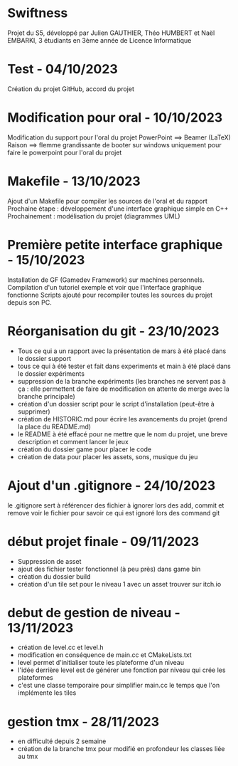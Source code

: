 # Swiftness
Projet du S5, développé par Julien GAUTHIER, Théo HUMBERT et Naël EMBARKI, 3 étudiants en 3ème année de Licence Informatique

# Test - 04/10/2023
Création du projet GitHub, accord du projet


# Modification pour oral - 10/10/2023
Modification du support pour l'oral du projet
PowerPoint ==> Beamer (LaTeX)
Raison ==> flemme grandissante de booter sur windows uniquement pour faire le powerpoint pour l'oral du projet

# Makefile - 13/10/2023
Ajout d'un Makefile pour compiler les sources de l'oral et du rapport
Prochaine étape : développement d'une interface graphique simple en C++
Prochainement : modélisation du projet (diagrammes UML)

# Première petite interface graphique - 15/10/2023
Installation de GF (Gamedev Framework) sur machines personnels.
Compilation d'un tutoriel exemple et voir que l'interface graphique fonctionne
Scripts ajouté pour recompiler toutes les sources du projet depuis son PC.

# Réorganisation du git - 23/10/2023
- Tous ce qui a un rapport avec la présentation de mars à été placé dans le dossier support
- tous ce qui à été tester et fait dans experiments et main à été placé dans le dossier expériments
- suppression de la branche expériments (les branches ne servent pas à ça : elle permettent de faire de modification en attente de merge avec la branche principale)
- création d'un dossier script pour le script d'installation (peut-être à supprimer)
- création de HISTORIC.md pour écrire les avancements du projet (prend la place du README.md)
- le README à été effacé pour ne mettre que le nom du projet, une breve description et comment lancer le jeux
- création du dossier game pour placer le code
- création de data pour placer les assets, sons, musique du jeu

# Ajout d'un .gitignore - 24/10/2023
le .gitignore sert à référencer des fichier à ignorer lors des add, commit et remove
voir le fichier pour savoir ce qui est ignoré lors des command git

# début projet finale - 09/11/2023
- Suppression de asset
- ajout des fichier tester fonctionnel (à peu près) dans game bin
- création du dossier build
- création d'un tile set pour le niveau 1 avec un asset trouver sur itch.io

# debut de gestion de niveau - 13/11/2023
- création de level.cc et level.h
- modification en conséquence de main.cc et CMakeLists.txt
- level permet d'initialiser toute les plateforme d'un niveau
- l'idée derrière level est de générer une fonction par niveau qui crée les plateformes
- c'est une classe temporaire pour simplifier main.cc le temps que l'on implémente les tiles

# gestion tmx - 28/11/2023
- en difficulté depuis 2 semaine
- création de la branche tmx pour modifié en profondeur les classes liée au tmx
